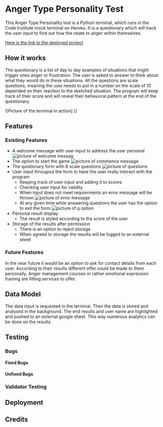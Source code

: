 # Anger Type Personality Test 
This Anger Type Personality test is a Python terminal, which runs in the Code Institute mock terminal on Heroku. 
It is a questionary which will track the user input to find out how the relate to anger within themselves. 

[Here is the link to the deployed project]("")


## How it works

The questionary is a list of day to day examples of situations that might trigger ones anger or frustration. The user is asked to answer to think about what they would do in these situations. All the questions are scale questions, meaning the user needs to put in a number on the scale of 10 depended on their reaction to the sketched situation. The program will keep track of their score and will reveal their behavioral pattern at the end of the questionary. 

![Picture of the terminal in action] ()

## Features 


### Existing Features 

- A welcome message with user input to address the user personal
![picture of welcome messag]()
- The option to start the game 
![picture of commence message]()
- The quistionary form with 8 scale questions
![picture of questions]()
- User input througout the form to have the user really interact with the program
  - Keeping track of user input and adding it to scores
  - Checking user input for validity
  - When input does not meet requierments an error message will be thrown 
  ![picture of error message]()
  - At any given time while answering questions the user has the option to exit the form
  ![picture of q option]()
- Personal result display
  - The result is styled according to the score of the user
- Storage of the results after permission
  - There is an option to reject storage
  - When agreed to storage the results will be logged to an external sheet


### Future Features 

In the near future it would be an option to ask for contact details from each user. According to their results different offer could be made to them personally. Anger management courses or rather emotional expression training are fitting services to offer. 

## Data Model 

The data input is requested in the terminal. Then the data is stored and analysed in the background. The end results and user name are highlighted and pushed to an external google sheet. This way numerous analytics can be done on the results. 

## Testing 
### Bugs 
#### Fixed Bugs 
#### Unfixed Bugs 
### Validator Testing 
## Deployment 
## Credits 